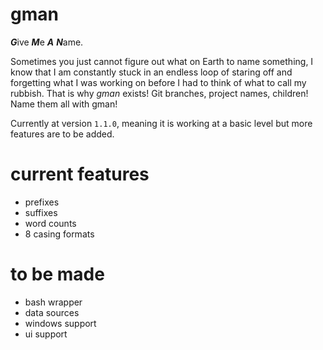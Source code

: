 # gman

***G***ive ***M***e ***A*** ***N***ame.

Sometimes you just cannot figure out what on Earth to name something, I know that I am constantly stuck in
an endless loop of staring off and forgetting what I was working on before I had to think of what to call my rubbish.
That is why *gman* exists! Git branches, project names, children! Name them all with gman!

Currently at version `1.1.0`, meaning it is working at a basic level but more features are to be added.


# current features

 - prefixes
 - suffixes
 - word counts
 - 8 casing formats

# to be made

 - bash wrapper
 - data sources
 - windows support
 - ui support
 